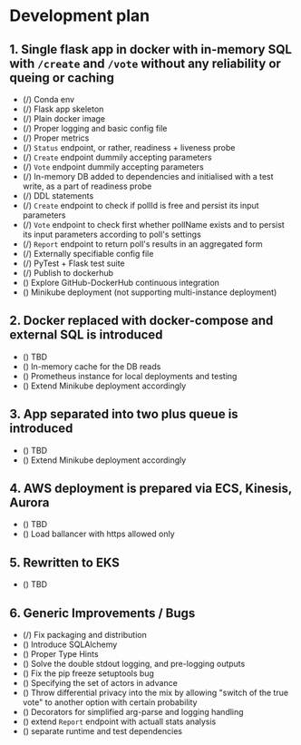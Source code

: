 # Development plan

## 1. Single flask app in docker with in-memory SQL with `/create` and `/vote` without any reliability or queing or caching
* (/) Conda env
* (/) Flask app skeleton
* (/) Plain docker image
* (/) Proper logging and basic config file
* (/) Proper metrics
* (/) `Status` endpoint, or rather, readiness + liveness probe
* (/) `Create` endpoint dummily accepting parameters
* (/) `Vote` endpoint dummily accepting parameters
* (/) In-memory DB added to dependencies and initialised with a test write, as a part of readiness probe
* (/) DDL statements
* (/) `Create` endpoint to check if pollId is free and persist its input parameters
* (/) `Vote` endpoint to check first whether pollName exists and to persist its input parameters according to poll's settings
* (/) `Report` endpoint to return poll's results in an aggregated form
* (/) Externally specifiable config file
* (/) PyTest + Flask test suite
* (/) Publish to dockerhub
* () Explore GitHub-DockerHub continuous integration
* () Minikube deployment (not supporting multi-instance deployment)

## 2. Docker replaced with docker-compose and external SQL is introduced
* () TBD
* () In-memory cache for the DB reads
* () Prometheus instance for local deployments and testing
* () Extend Minikube deployment accordingly

## 3. App separated into two plus queue is introduced
* () TBD
* () Extend Minikube deployment accordingly

## 4. AWS deployment is prepared via ECS, Kinesis, Aurora
* () TBD
* () Load ballancer with https allowed only

## 5. Rewritten to EKS
* () TBD

## 6. Generic Improvements / Bugs
* (/) Fix packaging and distribution
* () Introduce SQLAlchemy
* () Proper Type Hints
* () Solve the double stdout logging, and pre-logging outputs
* () Fix the pip freeze setuptools bug
* () Specifying the set of actors in advance
* () Throw differential privacy into the mix by allowing "switch of the true vote" to another option with certain probability
* () Decorators for simplified arg-parse and logging handling
* () extend `Report` endpoint with actuall stats analysis
* () separate runtime and test dependencies
